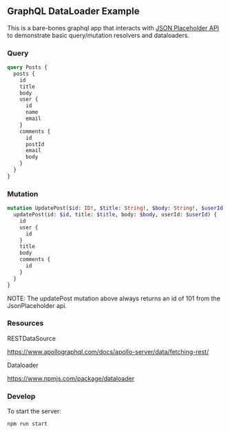 ## GraphQL DataLoader Example

This is a bare-bones graphql app that interacts with [JSON Placeholder API](https://jsonplaceholder.typicode.com)
to demonstrate basic query/mutation resolvers and dataloaders.

### Query

```graphql
query Posts {
  posts {
    id
    title
    body
    user {
      id
      name
      email
    }
    comments {
      id
      postId
      email
      body
    }
  }
}
```

### Mutation

```graphql
mutation UpdatePost($id: ID!, $title: String!, $body: String!, $userId: ID!) {
  updatePost(id: $id, title: $title, body: $body, userId: $userId) {
    id
    user {
      id
    }
    title
    body
    comments {
      id
    }
  }
}
```

NOTE: The updatePost mutation above always returns an id of 101 from the JsonPlaceholder api.

### Resources

RESTDataSource

https://www.apollographql.com/docs/apollo-server/data/fetching-rest/

Dataloader

https://www.npmjs.com/package/dataloader

### Develop

To start the server:

`npm run start`
